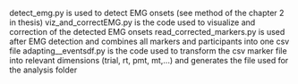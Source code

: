detect_emg.py is used to detect EMG onsets (see method of the chapter 2 in thesis)
viz_and_correctEMG.py is the code used to visualize and correction of the detected EMG onsets
read_corrected_markers.py is used after EMG detection and combines all markers and participants into one csv file
adapting__eventsdf.py is the code used to transform the csv marker file into relevant dimensions (trial, rt, pmt, mt,...) and generates the file used for the  analysis folder